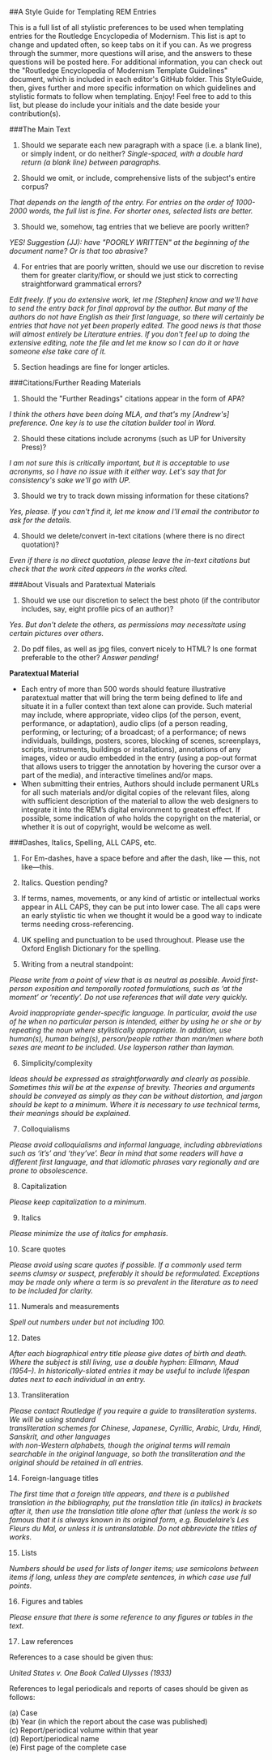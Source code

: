 ##A Style Guide for Templating REM Entries 

This is a full list of all stylistic preferences to be used when templating entries for the Routledge Encyclopedia of Modernism. This list is apt to change and updated often, so keep tabs on it if you can. As we progress through the summer, more questions will arise, and the answers to these questions will be posted here. For additional information, you can check out the "Routledge Encyclopedia of Modernism Template Guidelines" document, which is included in each editor's GitHub folder. This StyleGuide, then, gives further and more specific information on which guidelines and stylistic formats to follow when templating. Enjoy! Feel free to add to this list, but please do include your initials and the date beside your contribution(s). 

###The Main Text



1) Should we separate each new paragraph with a space (i.e. a blank line), or simply indent, or do neither? 
*Single-spaced, with a double hard return (a blank line) between paragraphs.*

2) Should we omit, or include, comprehensive lists of the subject's entire corpus? 

*That depends on the length of the entry. For entries on the order of 1000-2000 words, the full list is fine. For shorter ones, selected lists are better.*

3) Should we, somehow, tag entries that we believe are poorly written? 

*YES! Suggestion (JJ): have "POORLY WRITTEN" at the beginning of the document name? Or is that too abrasive?*

4) For entries that are poorly written, should we use our discretion to revise them for greater clarity/flow, or should we just stick to correcting straightforward grammatical errors? 

*Edit freely. If you do extensive work, let me [Stephen] know and we'll have to send the entry back for final approval by the author. But many of the authors do not have English as their first language, so there will certainly be entries that have not yet been properly edited. The good news is that those will almost entirely be Literature entries. If you don't feel up to doing the extensive editing, note the file and let me know so I can do it or have someone else take care of it.*

5) Section headings are fine for longer articles. 

###Citations/Further Reading Materials

1) Should the "Further Readings" citations appear in the form of APA?

*I think the others have been doing MLA, and that's my [Andrew's] preference. One key is to use the citation builder tool in Word.*

2) Should these citations include acronyms (such as UP for University Press)? 

*I am not sure this is critically important, but it is acceptable to use acronyms, so I have no issue with it either way. Let's say that for consistency's sake we'll go with UP.*

3) Should we try to track down missing information for these citations?

*Yes, please. If you can't find it, let me know and I'll email the contributor to ask for the details.*

4) Should we delete/convert in-text citations (where there is no direct quotation)?

*Even if there is no direct quotation, please leave the in-text citations but check that the work cited appears in the works cited.*


###About Visuals and Paratextual Materials

1) Should we use our discretion to select the best photo (if the contributor includes, say, eight profile pics of an author)?

*Yes. But don't delete the others, as permissions may necessitate using certain pictures over others.*

2) Do pdf files, as well as jpg files, convert nicely to HTML? Is one format preferable to the other? 
*Answer pending!*

**Paratextual	Material**
* Each	entry	of	more	than	500	words	should	feature	illustrative	paratextual	matter	that	will	bring	the	term being defined	to	life	and	situate	it	in	a	fuller	context	than	text	alone	can	provide.	Such	material	may	include, where	appropriate,	video	clips	(of	the	person,	event,	performance,	or	adaptation), audio	clips	(of	a	person	reading, performing,	or	lecturing;	of	a	broadcast;	of	a	performance;	of	news	individuals, buildings,	posters,	scores,	blocking	of	scenes,	screenplays,	scripts,	instruments,	buildings	or installations),	annotations	of	any	images,	video	or	audio	embedded	in	the	entry	(using	a pop-out	format	that	allows users	to	trigger	the	annotation	by	hovering	the	cursor	over	a	part	of	the media),	and	interactive	timelines	and/or	maps.	
* When	submitting	their	entries,	Authors	should	include	permanent	URLs	for	all	such	materials	and/or	digital	copies of	the	relevant	files,	along	with	sufficient	description	of	the	material	to	allow	the	web designers	to	integrate	it	into		 the	REM’s	digital	environment	to	greatest	effect.	If	possible,	some indication	of	who	holds	the	copyright	on the material,	or	whether	it	is	out	of	copyright,	would	be	welcome	as	well.		


###Dashes, Italics, Spelling, ALL CAPS, etc.

1) For Em-dashes, have a space before and after the dash, like — this, not like—this. 

2) Italics. Question pending?

3) If terms, names, movements, or any kind of artistic or intellectual works appear in ALL CAPS, they can be put into lower case. The all caps were an early stylistic tic when we thought it would be a good way to indicate terms needing cross-referencing. 

4) UK	spelling	and	punctuation	to	be	used	throughout.	Please	use	the	Oxford	English	Dictionary	for	the	spelling. 

5) Writing	from	a	neutral	standpoint:

*Please write	from	a	point	of	view	that	is	as	neutral	as	possible.	Avoid	first-person	exposition	and	temporally rooted	formulations,	such	as	‘at	the	moment’	or	‘recently’.	Do	not	use	references	that	will	date very quickly.*		
		
*Avoid	inappropriate	gender-specific	language.	In	particular,	avoid	the	use	of	he	when	no	particular	person is intended,	either	by	using	he	or	she	or	by	repeating	the	noun	where	stylistically	appropriate.	In addition,	use human(s),	human	being(s),	person/people	rather	than	man/men	where	both	sexes	are	meant to be included. Use	layperson	rather than	layman.*
		
6) Simplicity/complexity	

*Ideas	should be	expressed	as	straightforwardly	and	clearly	as	possible.	Sometimes	this	will	be	at	the	expense	of brevity.	Theories	and	arguments	should	be	conveyed	as	simply	as	they	can	be	without	distortion,	and	jargon should	be	kept	to	a	minimum.	Where	it	is	necessary	to	use	technical	terms,	their	meanings should be explained.*			
		
7) Colloquialisms		

*Please	avoid	colloquialisms	and	informal	language,	including	abbreviations	such	as	‘it’s’	and	‘they’ve’.	Bear in mind	that	some	readers	will have a	different	first	language,	and	that	idiomatic	phrases	vary regionally and	are prone	to	obsolescence.*
		
8) Capitalization		 

*Please	keep capitalization	to a minimum.*		
		
9) Italics		

*Please	minimize the use	of italics	for	emphasis.*		
		
10) Scare	quotes		

*Please	avoid	using	scare	quotes	if	possible.	If	a	commonly	used	term	seems	clumsy	or	suspect,	preferably it should	be	reformulated.	Exceptions	may	be	made	only	where	a	term	is	so	prevalent	in	the	literature	as	to	need to	be	included	for	clarity.*		
		
11) Numerals	and	measurements		

*Spell	out	numbers	under	but	not	including	100.*		
		
12) Dates		

*After	each	biographical	entry	title	please	give	dates	of	birth	and	death. Where	the	subject	is	still	living,	use	a	double	hyphen:	Ellmann,	Maud	(1954–). In	historically-slated	entries	it	may	be	useful	to	include	lifespan	dates	next	to	each	individual	in	an	entry.*
		
13) Transliteration

*Please	contact	Routledge	if	you	require	a	guide	to	transliteration	systems. We	will	be	using	standard	
transliteration	schemes	for	Chinese,	Japanese,	Cyrillic,	Arabic,	Urdu,	Hindi,	Sanskrit,	and	other	languages	
with	non-Western	alphabets,	though	the	original	terms	will	remain	searchable	in	the	original	language, so	both	the	transliteration	and	the	original	should	be	retained	in	all	entries.* 

14) Foreign-language titles	

*The	first	time	that	a	foreign	title	appears,	and	there	is	a	published	translation	in	the	bibliography,	put	the translation	title	(in	italics)	in	brackets	after	it,	then	use	the	translation	title	alone	after	that	(unless	the	work	is so	famous	that	it	is	always	known	in	its	original	form,	e.g.	Baudelaire’s Les	Fleurs du	Mal, or	unless it	is untranslatable. Do	not	abbreviate the	titles of	works.*		
		
15) Lists		

*Numbers	should	be	used	for	lists	of	longer	items;	use	semicolons	between	items	if	long,	unless	they	are complete	sentences,	in	which	case	use	full	points.*	
		
16) Figures	and	tables		

*Please	ensure	that	there	is	some	reference	to	any	figures	or	tables	in	the	text.*
		
17) Law	references		

References to a case	should be	given	thus:	
							
*United States	v. One Book	Called Ulysses (1933)*		
							
References	to	legal	periodicals	and	reports	of	cases	should	be	given	as	follows:		
		
(a)	Case		
(b)	Year (in	which	the	report	about	the	case	was	published)		
(c)	Report/periodical	volume	within	that	year		
(d)	Report/periodical	name		
(e)	First	page	of	the	complete	case		
							


